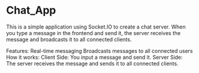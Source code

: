 # Chat_App

This is a simple application using Socket.IO to create a chat server. When you type a message in the frontend and send it, the server receives the message and broadcasts it to all connected clients.

Features:
Real-time messaging
Broadcasts messages to all connected users
How it works:
Client Side: You input a message and send it.
Server Side: The server receives the message and sends it to all connected clients.
